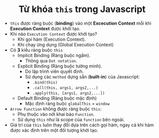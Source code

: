# <div align="center">Từ khóa `this` trong Javascript</div>

- `this` được ràng buộc (**binding**) vảo một **Excecution Context** mỗi khi **Execution Context** được khởi tạo.
- Khi nào `Execution Context` được khởi tạo?
  - Khi gọi hàm (Execution Context).
  - Khi chạy ứng dụng (Global Execution Context)
- Có **3** kiểu ràng buộc `this`
  - Implicit Binding (Ràng buộc ngầm).
    - Thông qua `Dot notation`.
  - Explicit Binding (Ràng buộc tường minh).
    - Do lập trình viên quyết định.
    - Sử dụng các `method` dựng sẵn (**built-in**) của Javascript:
      - `.bind(this)`
      - `.call(this, args1, args2,...)`
      - `.apply(this, [args1, args2,...])`
  - Default Binding (Ràng buộc mặc định)
    - Mặc định ràng buộc `globalThis` = `window`
- `Arrow Function` không được ràng buộc `this`:
  - Phụ thuộc vào nới khai báo `Function`.
  - Sử dụng `this` như là scope của `function` bên ngoài.
- Giá trí của `this` luôn thay đổi dựa trên cách gọi hàm, ngay cả khi hàm được xác định trên một đối tượng khởi tạo.
